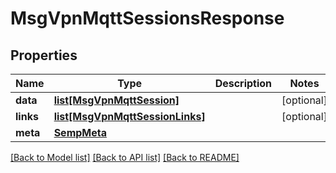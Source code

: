 # MsgVpnMqttSessionsResponse

## Properties
Name | Type | Description | Notes
------------ | ------------- | ------------- | -------------
**data** | [**list[MsgVpnMqttSession]**](MsgVpnMqttSession.md) |  | [optional] 
**links** | [**list[MsgVpnMqttSessionLinks]**](MsgVpnMqttSessionLinks.md) |  | [optional] 
**meta** | [**SempMeta**](SempMeta.md) |  | 

[[Back to Model list]](../README.md#documentation-for-models) [[Back to API list]](../README.md#documentation-for-api-endpoints) [[Back to README]](../README.md)


